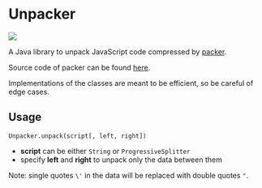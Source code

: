 # Unpacker

[![](https://jitpack.io/v/stevenyomi/unpacker.svg)](https://jitpack.io/#stevenyomi/unpacker)

A Java library to unpack JavaScript code compressed by [packer](http://dean.edwards.name/packer/).

Source code of packer can be found [here](https://github.com/evanw/packer/blob/master/packer.js).

Implementations of the classes are meant to be efficient, so be careful of edge cases.

## Usage

```
Unpacker.unpack(script[, left, right])
```

- **script** can be either `String` or `ProgressiveSplitter`
- specify **left** and **right** to unpack only the data between them

Note: single quotes `\'` in the data will be replaced with double quotes `"`.
